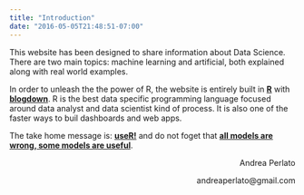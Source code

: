 ```yaml
---
title: "Introduction"
date: "2016-05-05T21:48:51-07:00"
---
```


This website has been designed to share information about Data Science.
There are two main topics: machine learning and artificial, both explained along with real world examples.

In order to unleash the the power of R, the website is entirely built in [**R**](https://www.r-project.org/) with [**blogdown**](https://bookdown.org/yihui/blogdown/).
R is the best data specific programming language focused around data analyst and data scientist kind of process.
It is also one of the faster ways to buil dashboards and web apps.

The take home message is: [**useR!**](https://user2019.r-project.org/) and do not foget that [**all models are wrong, some models are useful**](https://en.wikipedia.org/wiki/All_models_are_wrong).


<p style='text-align: right;'> Andrea Perlato </p> <p style='text-align: right;'> andreaperlato@gmail.com </p>









